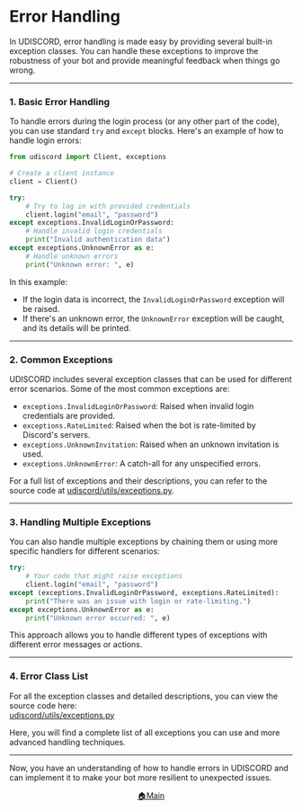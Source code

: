 # **Error Handling**

In UDISCORD, error handling is made easy by providing several built-in exception classes. You can handle these exceptions to improve the robustness of your bot and provide meaningful feedback when things go wrong.

---

### **1. Basic Error Handling**

To handle errors during the login process (or any other part of the code), you can use standard `try` and `except` blocks. Here's an example of how to handle login errors:

```python
from udiscord import Client, exceptions

# Create a client instance
client = Client()

try:
    # Try to log in with provided credentials
    client.login("email", "password")
except exceptions.InvalidLoginOrPassword:
    # Handle invalid login credentials
    print("Invalid authentication data")
except exceptions.UnknownError as e:
    # Handle unknown errors
    print("Unknown error: ", e)
```

In this example:
- If the login data is incorrect, the `InvalidLoginOrPassword` exception will be raised.
- If there's an unknown error, the `UnknownError` exception will be caught, and its details will be printed.

---

### **2. Common Exceptions**

UDISCORD includes several exception classes that can be used for different error scenarios. Some of the most common exceptions are:

- `exceptions.InvalidLoginOrPassword`: Raised when invalid login credentials are provided.
- `exceptions.RateLimited`: Raised when the bot is rate-limited by Discord's servers.
- `exceptions.UnknownInvitation`: Raised when an unknown invitation is used.
- `exceptions.UnknownError`: A catch-all for any unspecified errors.

For a full list of exceptions and their descriptions, you can refer to the source code at [udiscord/utils/exceptions.py](https://github.com/xXxCLOTIxXx/discord/blob/main/udiscord/utils/exceptions.py).

---

### **3. Handling Multiple Exceptions**

You can also handle multiple exceptions by chaining them or using more specific handlers for different scenarios:

```python
try:
    # Your code that might raise exceptions
    client.login("email", "password")
except (exceptions.InvalidLoginOrPassword, exceptions.RateLimited):
    print("There was an issue with login or rate-limiting.")
except exceptions.UnknownError as e:
    print("Unknown error occurred: ", e)
```

This approach allows you to handle different types of exceptions with different error messages or actions.

---

### **4. Error Class List**

For all the exception classes and detailed descriptions, you can view the source code here:  
[udiscord/utils/exceptions.py](https://github.com/xXxCLOTIxXx/discord/blob/main/udiscord/utils/exceptions.py)

Here, you will find a complete list of all exceptions you can use and more advanced handling techniques.

---

Now, you have an understanding of how to handle errors in UDISCORD and can implement it to make your bot more resilient to unexpected issues.


<div align="center">
  <a href="https://github.com/xXxCLOTIxXx/discord/blob/main/docs/index.md">🏠Main</a>
</div>

